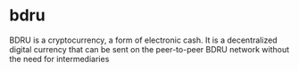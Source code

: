 # bdru
BDRU is a cryptocurrency, a form of electronic cash. It is a decentralized digital currency that can be sent on the peer-to-peer BDRU network without the need for intermediaries
